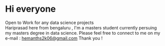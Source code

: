 # Hi everyone 
Open to Work for any data science projects   
Hariprasad here from bengaluru , I'm a masters student currently persuing my masters degree in data science.
Please feel free to connect to me on my e-mail : hemanths2k06@gmail.com
Thank you !
